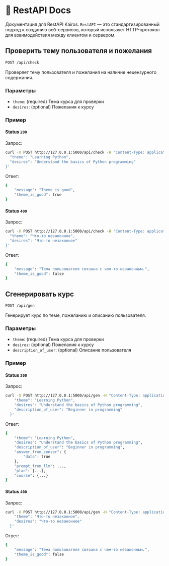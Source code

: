 # :dizzy: RestAPI Docs

Документация для RestAPI Kairos. `RestAPI` — это стандартизированный подход к созданию веб-сервисов, который использует HTTP-протокол для взаимодействия между клиентом и сервером.

## Проверить тему пользователя и пожелания

```bash
POST /api/check
```

Проверяет тему пользователя и пожелания на наличие нецензурного содержания.

### Параметры

- `theme`: (required) Тема курса для проверки
- `desires`: (optional) Пожелания к курсу

### Пример

#### Status `200`

Запрос:

```bash
curl -X POST http://127.0.0.1:5000/api/check -H "Content-Type: application/json" -d '{
  "theme": "Learning Python",
  "desires": "Understand the basics of Python programming"
}'
```

Ответ:

```bash
{
    "message": "Theme is good",
    "theme_is_good": true
}
```

#### Status `400`

Запрос:

```bash
curl -X POST http://127.0.0.1:5000/api/check -H "Content-Type: application/json" -d '{
  "theme": "Что-то незаконное",
  "desires": "Что-то незаконное"
}'
```

Ответ:

```bash
{
    "message": "Тема пользователя связана с чем-то незаконным.",
    "theme_is_good": false
}
```

## Сгенерировать курс

```bash
POST /api/gen
```

Генерирует курс по теме, пожеланию и описанию пользователя.

### Параметры

- `theme`: (required) Тема курса для проверки
- `desires`: (optional) Пожелания к курсу
- `description_of_user`: (optional) Описание пользователя

### Пример

#### Status `200`

Запрос:

```bash
curl -X POST http://127.0.0.1:5000/api/gen -H "Content-Type: application/json" -d '{
    "theme": "Learning Python",
    "desires": "Understand the basics of Python programming",
    "description_of_user": "Beginner in programming"
  }'
```

Ответ:

```bash
{
    "theme": "Learning Python",
    "desires": "Understand the basics of Python programming",
    "description_of_user": "Beginner in programming",
    "answer_from_censor": {
        "data": true
    },
    "prompt_from_llm": ...,
    "plan": {...},
    "course": {...}
}
```

#### Status `400`

Запрос:

```bash
curl -X POST http://127.0.0.1:5000/api/gen -H "Content-Type: application/json" -d '{
    "theme": "Что-то незаконное",
    "desires": "Что-то незаконное"
  }'
```

Ответ:

```bash
{
    "message": "Тема пользователя связана с чем-то незаконным.",
    "theme_is_good": false
}
```
